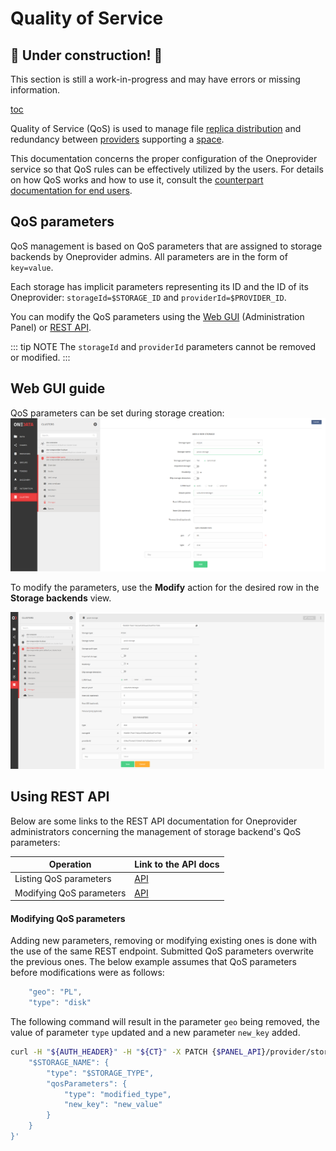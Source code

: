 # Quality of Service

## 🚧 Under construction! 🚧

This section is still a work-in-progress and may have errors or missing information.  

[toc][1]

Quality of Service (QoS) is used to manage file [replica distribution][] and redundancy
between [providers][] supporting a [space][].

This documentation concerns the proper configuration of the Oneprovider service
so that QoS rules can be effectively utilized by the users. For details on how
QoS works and how to use it, consult the [counterpart documentation for end users][users-qos].

## QoS parameters

QoS management is based on QoS parameters that are assigned to storage backends
by Oneprovider admins. All parameters are in the form of `key=value`.

Each storage has implicit parameters representing its ID and the ID of its Oneprovider:
`storageId=$STORAGE_ID` and `providerId=$PROVIDER_ID`.

You can modify the QoS parameters using the [Web GUI][] (Administration Panel) or [REST API][].

::: tip NOTE
The `storageId` and `providerId` parameters cannot be removed or modified.
:::

## Web GUI guide

QoS parameters can be set during storage creation:
![screen-create-storage][]

To modify the parameters, use the **Modify** action for the desired row in the **Storage backends** view.

![screen-modify-storage][]

## Using REST API

Below are some links to the REST API documentation for Oneprovider administrators concerning the management
of storage backend's QoS parameters:

| Operation                | Link to the API docs         |
| ------------------------ | ---------------------------- |
| Listing QoS parameters   | [API][list-qos-parameters]   |
| Modifying QoS parameters | [API][modify-qos-parameters] |

#### Modifying QoS parameters

<!-- @TODO VFS-6429 Update example after storage modify endpoint is reworked -->

Adding new parameters, removing or modifying existing ones is done with the use of the
same REST endpoint. Submitted QoS parameters overwrite the previous ones.
The below example assumes that QoS parameters before modifications were as follows:

```js
    "geo": "PL",
    "type": "disk"
```

The following command will result in the parameter `geo` being removed, the value of parameter `type` updated
and a new parameter `new_key` added.

```bash
curl -H "${AUTH_HEADER}" -H "${CT}" -X PATCH {$PANEL_API}/provider/storages/$STORAGE_ID -d '{
    "$STORAGE_NAME": {
        "type": "$STORAGE_TYPE",
        "qosParameters": {
            "type": "modified_type",
            "new_key": "new_value"
        }
    }
}'
```

[1]: <>

[replica distribution]: ../../../user-guide/data-distribution.md

[providers]: ../../../user-guide/providers.md

[space]: ../../../user-guide/spaces.md

[users-qos]: ../../../user-guide/qos.md#Basics

[Web GUI]: ../administration-panel.md

[REST API]: ./rest-api.md

[list-qos-parameters]: https://onedata.org/#/home/api/stable/onepanel?anchor=operation/get_storage_details

[modify-qos-parameters]: https://onedata.org/#/home/api/stable/onepanel?anchor=operation/modify_storage

[screen-create-storage]: ../../../../images/admin-guide/oneprovider/configuration/qos/qos-params-create-storage.png

[screen-modify-storage]: ../../../../images/admin-guide/oneprovider/configuration/qos/qos-params-modify-storage.png

